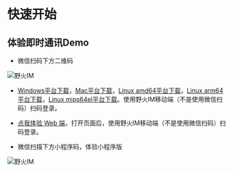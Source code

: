# 快速开始
## 体验即时通讯Demo

* 微信扫码下方二维码

 ![野火IM](http://static.wildfirechat.net/download_qrcode.png)

* [Windows平台下载](http://static.wildfirechat.cn/wildfirechat-0.6.1-win-x64-setup.exe)，[Mac平台下载](http://static.wildfirechat.cn/wildfirechat-0.6.1-mac-universal.dmg)，[Linux amd64平台下载](http://static.wildfirechat.net/wildfirechat-0.6.1-linux-x86_64.AppImage)，[Linux arm64平台下载](http://static.wildfirechat.net/wildfirechat-0.6.1-linux-arm64.AppImage)，[Linux mips64el平台下载](http://static.wildfirechat.net/wf-pc-chat_0.6.1_mips64el.deb)。使用野火IM移动端（不是使用微信扫码）扫码登录。

* [点我体验 Web 端](https://web.wildfirechat.cn)，打开页面后，使用野火IM移动端（不是使用微信扫码）扫码登录。

* 微信扫描下方小程序码，体验小程序版

 ![野火IM](http://static.wildfirechat.net/wx.jpg)
